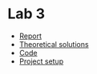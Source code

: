 # Lab 3

* [Report](https://docs.google.com/document/d/1vrMourhWKQW_NCa5MUjeuKeQn7y4E1aJu2TNRoR2ybI/edit?usp=sharing)
* [Theoretical solutions]()
* [Code](./main.ipynb)
* [Project setup](../README.md#project-setup)